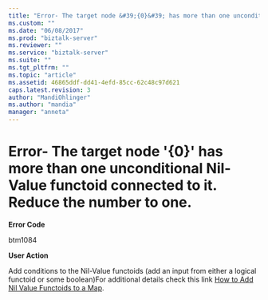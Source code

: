 ```yaml
---
title: "Error- The target node &#39;{0}&#39; has more than one unconditional Nil-Value functoid connected to it. Reduce the number to one. | Microsoft Docs"
ms.custom: ""
ms.date: "06/08/2017"
ms.prod: "biztalk-server"
ms.reviewer: ""
ms.service: "biztalk-server"
ms.suite: ""
ms.tgt_pltfrm: ""
ms.topic: "article"
ms.assetid: 46865ddf-dd41-4efd-85cc-62c48c97d621
caps.latest.revision: 3
author: "MandiOhlinger"
ms.author: "mandia"
manager: "anneta"
---
```

# Error- The target node &#39;{0}&#39; has more than one unconditional Nil-Value functoid connected to it. Reduce the number to one.
**Error Code**  
  
 btm1084  
  
 **User Action**  
  
 Add conditions to the Nil-Value functoids (add an input from either a logical functoid or some boolean)For additional details check this link [How to Add Nil Value Functoids to a Map](http://go.microsoft.com/fwlink/?LinkId=196675).